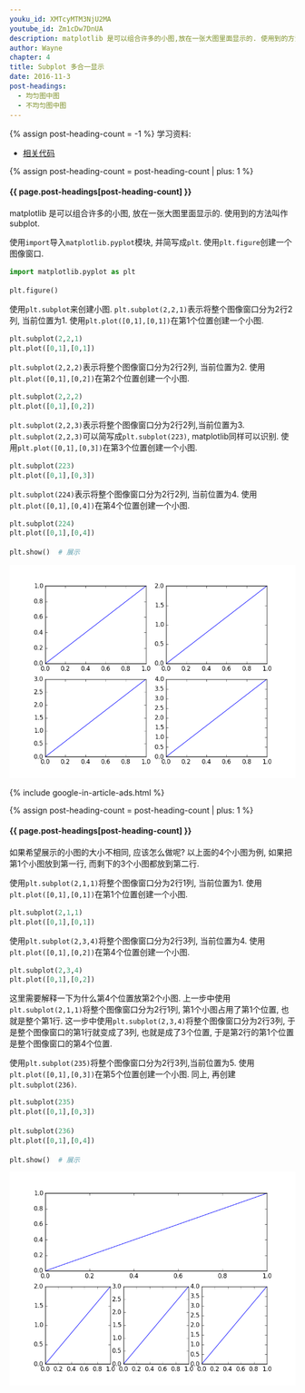 ```yaml
---
youku_id: XMTcyMTM3NjU2MA
youtube_id: Zm1cDw7DnUA
description: matplotlib 是可以组合许多的小图,放在一张大图里面显示的. 使用到的方法叫作 subplot.
author: Wayne
chapter: 4
title: Subplot 多合一显示
date: 2016-11-3
post-headings:
  - 均匀图中图
  - 不均匀图中图
---
```

{% assign post-heading-count = -1 %}
学习资料:
  * [相关代码](https://github.com/MorvanZhou/tutorials/blob/master/matplotlibTUT/plt15_subplot.py)

{% assign post-heading-count = post-heading-count | plus: 1 %}
<h4 class="tut-h4-pad" id="{{ page.post-headings[post-heading-count] }}">{{ page.post-headings[post-heading-count] }}</h4>

matplotlib 是可以组合许多的小图, 放在一张大图里面显示的. 使用到的方法叫作 subplot.  

使用`import`导入`matplotlib.pyplot`模块, 并简写成`plt`. 使用`plt.figure`创建一个图像窗口.

```python
import matplotlib.pyplot as plt

plt.figure()
```

使用`plt.subplot`来创建小图. `plt.subplot(2,2,1)`表示将整个图像窗口分为2行2列, 当前位置为1. 使用`plt.plot([0,1],[0,1])`在第1个位置创建一个小图.

```python
plt.subplot(2,2,1)
plt.plot([0,1],[0,1])
```

`plt.subplot(2,2,2)`表示将整个图像窗口分为2行2列, 当前位置为2. 使用`plt.plot([0,1],[0,2])`在第2个位置创建一个小图.

```python
plt.subplot(2,2,2)
plt.plot([0,1],[0,2])
```

`plt.subplot(2,2,3)`表示将整个图像窗口分为2行2列,当前位置为3. `plt.subplot(2,2,3)`可以简写成`plt.subplot(223)`, matplotlib同样可以识别. 使用`plt.plot([0,1],[0,3])`在第3个位置创建一个小图.

```python
plt.subplot(223)
plt.plot([0,1],[0,3])
```

`plt.subplot(224)`表示将整个图像窗口分为2行2列, 当前位置为4. 使用`plt.plot([0,1],[0,4])`在第4个位置创建一个小图.   

```python
plt.subplot(224)
plt.plot([0,1],[0,4])

plt.show()  # 展示
```

<img class="course-image" src="/static/results/plt/4_1_1.png" alt="{{ page.title }}{% increment image-count %}">

{% include google-in-article-ads.html %}

{% assign post-heading-count = post-heading-count | plus: 1 %}
<h4 class="tut-h4-pad" id="{{ page.post-headings[post-heading-count] }}">{{ page.post-headings[post-heading-count] }}</h4>

如果希望展示的小图的大小不相同, 应该怎么做呢?
以上面的4个小图为例, 如果把第1个小图放到第一行, 而剩下的3个小图都放到第二行.  

使用`plt.subplot(2,1,1)`将整个图像窗口分为2行1列, 当前位置为1.
使用`plt.plot([0,1],[0,1])`在第1个位置创建一个小图.

```python
plt.subplot(2,1,1)
plt.plot([0,1],[0,1])
```

使用`plt.subplot(2,3,4)`将整个图像窗口分为2行3列, 当前位置为4. 
使用`plt.plot([0,1],[0,2])`在第4个位置创建一个小图.

```python
plt.subplot(2,3,4)
plt.plot([0,1],[0,2])
```

这里需要解释一下为什么第4个位置放第2个小图. 上一步中使用`plt.subplot(2,1,1)`将整个图像窗口分为2行1列, 第1个小图占用了第1个位置, 也就是整个第1行.
这一步中使用`plt.subplot(2,3,4)`将整个图像窗口分为2行3列, 于是整个图像窗口的第1行就变成了3列, 也就是成了3个位置, 于是第2行的第1个位置是整个图像窗口的第4个位置. 

使用`plt.subplot(235)`将整个图像窗口分为2行3列,当前位置为5.  使用`plt.plot([0,1],[0,3])`在第5个位置创建一个小图.
同上, 再创建`plt.subplot(236)`.

```python
plt.subplot(235)
plt.plot([0,1],[0,3])

plt.subplot(236)
plt.plot([0,1],[0,4])

plt.show()  # 展示
```

<img class="course-image" src="/static/results/plt/4_1_2.png" alt="{{ page.title }}{% increment image-count %}">


